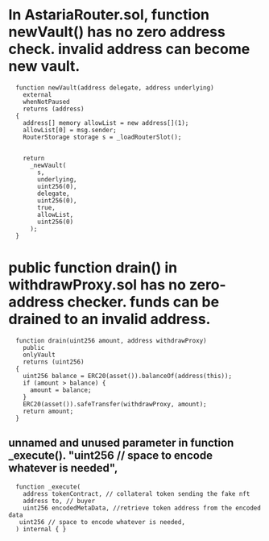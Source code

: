 # In AstariaRouter.sol, function newVault() has no zero address check.  invalid address can become new vault. 
```
  function newVault(address delegate, address underlying)
    external
    whenNotPaused
    returns (address)
  {
    address[] memory allowList = new address[](1);
    allowList[0] = msg.sender;
    RouterStorage storage s = _loadRouterSlot();


    return
      _newVault(
        s,
        underlying,
        uint256(0),
        delegate,
        uint256(0),
        true,
        allowList,
        uint256(0)
      );
  }
```
# public function drain() in withdrawProxy.sol has no zero-address checker. funds can be drained to an invalid address.
```
  function drain(uint256 amount, address withdrawProxy)
    public
    onlyVault
    returns (uint256)
  {
    uint256 balance = ERC20(asset()).balanceOf(address(this));
    if (amount > balance) {
      amount = balance;
    }
    ERC20(asset()).safeTransfer(withdrawProxy, amount);
    return amount;
  }
```

## unnamed and unused parameter in function _execute(). "uint256 // space to encode whatever is needed",
```
  function _execute(
    address tokenContract, // collateral token sending the fake nft
    address to, // buyer
    uint256 encodedMetaData, //retrieve token address from the encoded data
   uint256 // space to encode whatever is needed,
  ) internal { }
```
